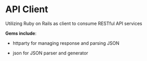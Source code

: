 # API Client

Utilizing Ruby on Rails as client to consume RESTful API services

**Gems include**:

+ httparty for managing response and parsing JSON

+ json for JSON parser and generator
